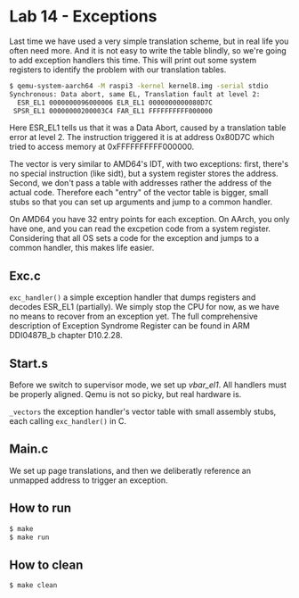 # Lab 14 - Exceptions

Last time we have used a very simple translation scheme, but in real life you often need more. And it is not
easy to write the table blindly, so we're going to add exception handlers this time. This will print out some
system registers to identify the problem with our translation tables.

```sh
$ qemu-system-aarch64 -M raspi3 -kernel kernel8.img -serial stdio
Synchronous: Data abort, same EL, Translation fault at level 2:
  ESR_EL1 0000000096000006 ELR_EL1 0000000000080D7C
 SPSR_EL1 00000000200003C4 FAR_EL1 FFFFFFFFFF000000
```


Here ESR_EL1 tells us that it was a Data Abort, caused by a translation table error at level 2. The instruction
triggered it is at address 0x80D7C which tried to access memory at 0xFFFFFFFFFF000000.

The vector is very similar to AMD64's IDT, with two exceptions: first, there's no special instruction (like sidt),
but a system register stores the address. Second, we don't pass a table with addresses rather the address of the
actual code. Therefore each "entry" of the vector table is bigger, small stubs so that you can set up arguments
and jump to a common handler.

On AMD64 you have 32 entry points for each exception. On AArch, you only have one, and you can read the excpetion
code from a system register. Considering that all OS sets a code for the exception and jumps to a common handler,
this makes life easier.

## Exc.c

`exc_handler()` a simple exception handler that dumps registers and decodes ESR_EL1 (partially). We simply stop
the CPU for now, as we have no means to recover from an exception yet. The full comprehensive description of
Exception Syndrome Register can be found in ARM DDI0487B_b chapter D10.2.28.

## Start.s

Before we switch to supervisor mode, we set up *vbar_el1*. All handlers must be properly aligned.
Qemu is not so picky, but real hardware is.

`_vectors` the exception handler's vector table with small assembly stubs, each calling `exc_handler()` in C.

## Main.c

We set up page translations, and then we deliberatly reference an unmapped address to trigger an exception.


## How to run
```sh
$ make
$ make run
```

## How to clean
```sh
$ make clean
```
